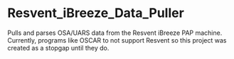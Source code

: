 # Resvent_iBreeze_Data_Puller
Pulls and parses OSA/UARS data from the Resvent iBreeze PAP machine. Currently, programs like OSCAR to not support Resvent so this project was created as a stopgap until they do.
